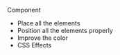 Component

- Place all the elements
- Position all the elements properly
- Improve the color
- CSS Effects



